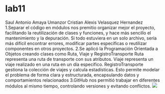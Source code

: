 # lab11
Saul Antonio Amaya Umanzor
Cristian Alexis Velasquez Hernandez 
1.Separar el código en módulos nos premitio organizar mejor el proyecto, facilitando la reutilización de clases y funciones, y hace más sencillo el mantenimiento y la depuración. Si todo estuviera en un solo archivo, sería más difícil encontrar errores, modificar partes específicas o reutilizar componentes en otros proyectos.
2.Se aplicó la Programación Orientada a Objetos creando clases como Ruta, Viaje y RegistroTransporte Ruta representa una ruta de transporte con sus atributos.
Viaje representa un viaje realizado en una ruta en un día específico.
RegistroTransporte gestiona la colección de viajes y calcula estadísticas.
Esto permite modelar el problema de forma clara y estructurada, encapsulando datos y comportamientos relacionados
3.GitHub nos permitió trabajar en diferentes módulos al mismo tiempo, controlando versiones y evitando conflictos.
<img src = "https://ugb.edu.sv/wp-content/uploads/2023/06/UGB_LOGOTIPO_HORIZONTAL.png" >